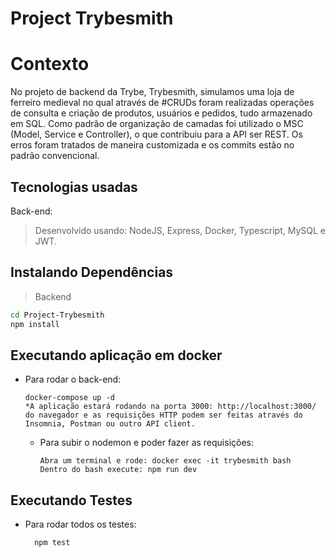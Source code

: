 # Project Trybesmith
# Contexto
No projeto de backend da Trybe, Trybesmith, simulamos uma loja de ferreiro medieval no qual através de #CRUDs foram realizadas operações de consulta e criação de produtos, usuários e pedidos, tudo armazenado em SQL. Como padrão de organização de camadas foi utilizado o MSC (Model, Service e Controller), o que contribuiu para a API ser REST. Os erros foram tratados de maneira customizada e os commits estão no padrão convencional.
## Tecnologias usadas
Back-end:
> Desenvolvido usando: NodeJS, Express, Docker, Typescript, MySQL e JWT.
## Instalando Dependências
> Backend
```bash
cd Project-Trybesmith
npm install
```
## Executando aplicação em docker
* Para rodar o back-end:
  ```
  docker-compose up -d
  *A aplicação estará rodando na porta 3000: http://localhost:3000/ do navegador e as requisições HTTP podem ser feitas através do Insomnia, Postman ou outro API client.
  ```
  * Para subir o nodemon e poder fazer as requisições:
    ```
    Abra um terminal e rode: docker exec -it trybesmith bash
    Dentro do bash execute: npm run dev
    ```
## Executando Testes
* Para rodar todos os testes:
  ```
    npm test
  ```
